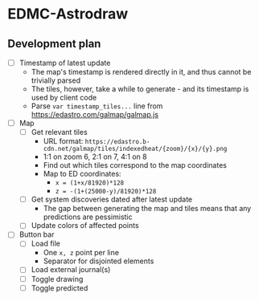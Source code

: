 EDMC-Astrodraw
==============

## Development plan

- [ ] Timestamp of latest update
    - The map's timestamp is rendered directly in it, and thus cannot be trivially parsed
    - The tiles, however, take a while to generate - and its timestamp is used by client code
    - Parse `var timestamp_tiles...` line from https://edastro.com/galmap/galmap.js
- [ ] Map
  - [ ] Get relevant tiles
    - URL format: `https://edastro.b-cdn.net/galmap/tiles/indexedheat/{zoom}/{x}/{y}.png`
    - 1:1 on zoom 6, 2:1 on 7, 4:1 on 8
    - Find out which tiles correspond to the map coordinates
    - Map to ED coordinates:
      - `x = (1+x/81920)*128`
      - `z = -(1+(25000-y)/81920)*128`
  - [ ] Get system discoveries dated after latest update
    - The gap between generating the map and tiles means that any predictions are pessimistic
  - [ ] Update colors of affected points
- [ ] Button bar
  - [ ] Load file
    - One `x, z` point per line
    - Separator for disjointed elements
  - [ ] Load external journal(s)
  - [ ] Toggle drawing
  - [ ] Toggle predicted
